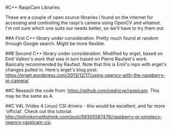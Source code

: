 #C++ RaspiCam Libraries

These are a couple of open source libraries I found on the internet for accessing
and controlling the raspi's camera using OpenCV and whatnot. I'm not sure which
one suits our needs better, so we'll have to try them out.

##A
First C++ library under consideration. Pretty much found at random through Google search.
Might be more flexible.

##B
Second C++ library under consideration. Modified by erget, based on Emil Valkov's work
that was in turn based on Pierre Raufast's work. Basically recommended by Raufast.
Note that this is Emil's repo with erget's changes pulled in. Here's erget's blog post:
https://erget.wordpress.com/2013/12/17/using-opencv-with-the-raspberry-pi-camera/

##C
Reseach the code from: https://github.com/cedricve/raspicam. This may be the same
as A.

##C
V4L (Video 4 Linux) CSI drivers - this would be excellent, and far more 'official'.
Check out this tutorial: http://tothinkornottothink.com/post/59305587476/raspberry-pi-simplecv-opencv-raspicam-csi.
